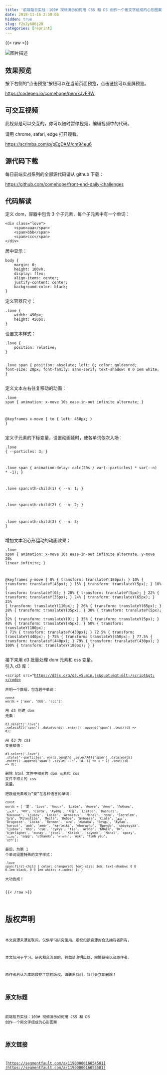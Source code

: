 ```yaml
---
title: '前端每日实战：109# 视频演示如何用 CSS 和 D3 创作一个用文字组成的心形图案' 
date: 2018-11-16 2:30:06
hidden: true
slug: f2x2y686j28
categories: [reprint]
---
```


{{< raw >}}
<p><span class="img-wrap"><img data-src="/img/bVbfwGW?w=400&amp;h=303" src="https://static.alili.tech/img/bVbfwGW?w=400&amp;h=303" alt="&#x56FE;&#x7247;&#x63CF;&#x8FF0;" title="&#x56FE;&#x7247;&#x63CF;&#x8FF0;"></span></p><h2>&#x6548;&#x679C;&#x9884;&#x89C8;</h2><p>&#x6309;&#x4E0B;&#x53F3;&#x4FA7;&#x7684;&#x201C;&#x70B9;&#x51FB;&#x9884;&#x89C8;&#x201D;&#x6309;&#x94AE;&#x53EF;&#x4EE5;&#x5728;&#x5F53;&#x524D;&#x9875;&#x9762;&#x9884;&#x89C8;&#xFF0C;&#x70B9;&#x51FB;&#x94FE;&#x63A5;&#x53EF;&#x4EE5;&#x5168;&#x5C4F;&#x9884;&#x89C8;&#x3002;</p><p><a href="https://codepen.io/comehope/pen/xJvERW" rel="nofollow noreferrer">https://codepen.io/comehope/pen/xJvERW</a></p><h2>&#x53EF;&#x4EA4;&#x4E92;&#x89C6;&#x9891;</h2><p>&#x6B64;&#x89C6;&#x9891;&#x662F;&#x53EF;&#x4EE5;&#x4EA4;&#x4E92;&#x7684;&#xFF0C;&#x4F60;&#x53EF;&#x4EE5;&#x968F;&#x65F6;&#x6682;&#x505C;&#x89C6;&#x9891;&#xFF0C;&#x7F16;&#x8F91;&#x89C6;&#x9891;&#x4E2D;&#x7684;&#x4EE3;&#x7801;&#x3002;</p><p>&#x8BF7;&#x7528; chrome, safari, edge &#x6253;&#x5F00;&#x89C2;&#x770B;&#x3002;</p><p><a href="https://scrimba.com/p/pEgDAM/cm94eu6" rel="nofollow noreferrer">https://scrimba.com/p/pEgDAM/cm94eu6</a></p><h2>&#x6E90;&#x4EE3;&#x7801;&#x4E0B;&#x8F7D;</h2><p>&#x6BCF;&#x65E5;&#x524D;&#x7AEF;&#x5B9E;&#x6218;&#x7CFB;&#x5217;&#x7684;&#x5168;&#x90E8;&#x6E90;&#x4EE3;&#x7801;&#x8BF7;&#x4ECE; github &#x4E0B;&#x8F7D;&#xFF1A;</p><p><a href="https://github.com/comehope/front-end-daily-challenges" rel="nofollow noreferrer">https://github.com/comehope/front-end-daily-challenges</a></p><h2>&#x4EE3;&#x7801;&#x89E3;&#x8BFB;</h2><p>&#x5B9A;&#x4E49; dom&#xFF0C;&#x5BB9;&#x5668;&#x4E2D;&#x5305;&#x542B; 3 &#x4E2A;&#x5B50;&#x5143;&#x7D20;&#xFF0C;&#x6BCF;&#x4E2A;&#x5B50;&#x5143;&#x7D20;&#x4E2D;&#x6709;&#x4E00;&#x4E2A;&#x5355;&#x8BCD;&#xFF1A;</p><pre><code class="html">&lt;div class=&quot;love&quot;&gt;
    &lt;span&gt;aaa&lt;/span&gt;
    &lt;span&gt;bbb&lt;/span&gt;
    &lt;span&gt;ccc&lt;/span&gt;
&lt;/div&gt;</code></pre><p>&#x5C45;&#x4E2D;&#x663E;&#x793A;&#xFF1A;</p><pre><code class="css">body {
    margin: 0;
    height: 100vh;
    display: flex;
    align-items: center;
    justify-content: center;
    background-color: black;
}</code></pre><p>&#x5B9A;&#x4E49;&#x5BB9;&#x5668;&#x5C3A;&#x5BF8;&#xFF1A;</p><pre><code class="css">.love {
    width: 450px;
    height: 450px;
}</code></pre><p>&#x8BBE;&#x7F6E;&#x6587;&#x672C;&#x6837;&#x5F0F;&#xFF1A;</p><pre><code class="css">.love {
    position: relative;
}

.love span {
    position: absolute;
    left: 0;
    color: goldenrod;
    font-size: 20px;
    font-family: sans-serif;
    text-shadow: 0 0 1em white;
}</code></pre><p>&#x5B9A;&#x4E49;&#x6587;&#x672C;&#x5DE6;&#x53F3;&#x5F80;&#x590D;&#x79FB;&#x52A8;&#x7684;&#x52A8;&#x753B;&#xFF1A;</p><pre><code class="css">.love span {
    animation: x-move 10s ease-in-out infinite alternate;
}

@keyframes x-move {
    to {
        left: 450px;
    }
}</code></pre><p>&#x5B9A;&#x4E49;&#x5B50;&#x5143;&#x7D20;&#x7684;&#x4E0B;&#x6807;&#x53D8;&#x91CF;&#xFF0C;&#x8BBE;&#x7F6E;&#x52A8;&#x753B;&#x5EF6;&#x65F6;&#xFF0C;&#x4F7F;&#x5404;&#x5355;&#x8BCD;&#x4F9D;&#x6B21;&#x5165;&#x573A;&#xFF1A;</p><pre><code class="css">.love {
    --particles: 3;
}

.love span {
    animation-delay: calc(20s / var(--particles) * var(--n) * -1);
}

.love span:nth-child(1) {
    --n: 1;
}

.love span:nth-child(2) {
    --n: 2;
}

.love span:nth-child(3) {
    --n: 3;
}</code></pre><p>&#x589E;&#x52A0;&#x6587;&#x672C;&#x6CBF;&#x5FC3;&#x5F62;&#x8FD0;&#x52A8;&#x7684;&#x52A8;&#x753B;&#x6548;&#x679C;&#xFF1A;</p><pre><code class="css">.love span {
    animation: 
        x-move 10s ease-in-out infinite alternate,
        y-move 20s linear infinite;
}

@keyframes y-move {
    0% { transform: translateY(180px); }
    10% { transform: translateY(45px); }
    15% { transform: translateY(5px); }
    18% { transform: translateY(0); }
    20% { transform: translateY(5px); }
    22% { transform: translateY(35px); }
    24% { transform: translateY(65px); }
    25% { transform: translateY(110px); }
    26% { transform: translateY(65px); }
    28% { transform: translateY(35px); }
    30% { transform: translateY(5px); }
    32% { transform: translateY(0); }
    35% { transform: translateY(5px); }
    40% { transform: translateY(45px); }
    50% { transform: translateY(180px); }
    71% { transform: translateY(430px); }
    72.5% { transform: translateY(440px); }
    75% { transform: translateY(450px); }
    77.5% { transform: translateY(440px); }
    79% { transform: translateY(430px); }
    100% { transform: translateY(180px); }
}</code></pre><p>&#x63A5;&#x4E0B;&#x6765;&#x7528; d3 &#x6279;&#x91CF;&#x5904;&#x7406; dom &#x5143;&#x7D20;&#x548C; css &#x53D8;&#x91CF;&#x3002;<br>&#x5F15;&#x5165; d3 &#x5E93;&#xFF1A;</p><pre><code class="html">&lt;script src=&quot;https://d3js.org/d3.v5.min.js&quot;&gt;&lt;/script&gt;</code></pre><p>&#x58F0;&#x660E;&#x4E00;&#x4E2A;&#x6570;&#x7EC4;&#xFF0C;&#x5305;&#x542B;&#x82E5;&#x5E72;&#x5355;&#x8BCD;&#xFF1A;</p><pre><code class="javascript">const words = [&apos;aaa&apos;, &apos;bbb&apos;, &apos;ccc&apos;];</code></pre><p>&#x7528; d3 &#x521B;&#x5EFA; dom &#x5143;&#x7D20;&#xFF1A;</p><pre><code class="javascript">d3.select(&apos;.love&apos;)
    .selectAll(&apos;span&apos;)
    .data(words)
    .enter()
    .append(&apos;span&apos;)
    .text((d) =&gt; d);</code></pre><p>&#x7528; d3 &#x4E3A; css &#x53D8;&#x91CF;&#x8D4B;&#x503C;&#xFF1A;</p><pre><code class="javascript">d3.select(&apos;.love&apos;)
    .style(&apos;--particles&apos;, words.length)
    .selectAll(&apos;span&apos;)
    .data(words)
    .enter()
    .append(&apos;span&apos;)
    .style(&apos;--n&apos;, (d, i) =&gt; i + 1)
    .text((d) =&gt; d);</code></pre><p>&#x5220;&#x9664; html &#x6587;&#x4EF6;&#x4E2D;&#x76F8;&#x5173;&#x7684; dom &#x5143;&#x7D20;&#x548C; css &#x6587;&#x4EF6;&#x4E2D;&#x76F8;&#x5173;&#x7684; css &#x53D8;&#x91CF;&#x3002;</p><p>&#x628A;&#x6570;&#x7EC4;&#x5143;&#x7D20;&#x6539;&#x4E3A;&#x201C;&#x7231;&#x201D;&#x5728;&#x5404;&#x79CD;&#x8BED;&#x8A00;&#x7684;&#x5355;&#x8BCD;&#xFF1A;</p><pre><code class="javascript">const words = [
    &apos;&#x611B;&apos;, &apos;Love&apos;, &apos;Amour&apos;, &apos;Liebe&apos;, &apos;Amore&apos;,
    &apos;Amor&apos;, &apos;&#x41B;&#x44E;&#x431;&#x43E;&#x432;&#x44C;&apos;, &apos;&#x627;&#x644;&#x62D;&#x628;&apos;, &apos;&#x92A;&#x94D;&#x92F;&#x93E;&#x930;&apos;, &apos;Cinta&apos;,
    &apos;&#x391;&#x3B3;&#x3AC;&#x3C0;&#x3B7;&apos;, &apos;&#xC0AC;&#xB791;&apos;, &apos;Liefde&apos;, &apos;Dashuri&apos;, &apos;&#x41A;&#x430;&#x445;&#x430;&#x43D;&#x43D;&#x435;&apos;,
    &apos;Ljubav&apos;, &apos;L&#xE1;ska&apos;, &apos;Armastus&apos;, &apos;Mahal&apos;, &apos;&#x5D0;&#x5D4;&#x5D1;&#x5D4;&apos;, 
    &apos;Szerelem&apos;, &apos;Gr&#xE1;&apos;, &apos;M&#x12B;lest&#x12B;ba&apos;, &apos;Meil&#x117;&apos;, &apos;&#x41B;&#x44E;&#x431;&#x43E;&#x432;&apos;, 
    &apos;&#x409;&#x443;&#x431;&#x43E;&#x432;&#x442;&#x430;&apos;, &apos;Cinta&apos;, &apos;&#x639;&#x634;&#x642;&apos;, &apos;Dragoste&apos;, &apos;L&#xE1;ska&apos;, 
    &apos;Renmen&apos;, &apos;&#x134D;&#x1245;&#x122D;&apos;, &apos;muna&#xF1;a&apos;, &apos;Sevgi&apos;, &apos;&#x409;&#x443;&#x431;&#x430;&#x432;&apos;, 
    &apos;karout&apos;, &apos;am&#xE0;&apos;, &apos;am&#xF4;r&apos;, &apos;k&#xE6;rleiki&apos;, &apos;mborayhu&apos;, 
    &apos;Upendo&apos;, &apos;s&#xF2;&#xF2;yayy&#xE0;&#xE0;&apos;, &apos;ljubav&apos;, &apos;&#x54D;&#x565;&#x580;&apos;, &apos;&#x441;&#x4AF;&#x44E;&apos;, 
    &apos;&#x441;&#x4AF;&#x439;&#x4AF;&#x4AF;&apos;, &apos;tia&apos;, &apos;aroha&apos;, &apos;KHAIR&apos;, &apos;&#x92A;&#x94D;&#x930;&#x947;&#x92E;&apos;, 
    &apos;kj&#xE6;rlighet&apos;, &apos;munay&apos;, &apos;jecel&apos;, &apos;K&#xE4;rlek&apos;, &apos;soymek&apos;, 
    &apos;Mahal&apos;, &apos;&#x44F;&#x440;&#x430;&#x442;&#x443;&apos;, &apos;&#x645;&#x62D;&#x628;&#x62A;&apos;, &apos;sopp&apos;, &apos;uthando&apos;, 
    &apos;&#xE04;&#xE27;&#xE32;&#xE21;&#xE23;&#xE31;&#xE01;&apos;, &apos;A&#x15F;k&apos;, &apos;T&#xEC;nh y&#xEA;u&apos;, &apos;&#x5DC;&#x5D9;&#x5D1;&#x5E2;&apos;];</code></pre><p>&#x6700;&#x540E;&#xFF0C;&#x4E3A;&#x7B2C; 1 &#x4E2A;&#x5355;&#x8BCD;&#x8BBE;&#x7F6E;&#x7279;&#x6B8A;&#x7684;&#x6587;&#x5B57;&#x6837;&#x5F0F;&#xFF1A;</p><pre><code class="css">.love span:first-child {
    color: orangered;
    font-size: 3em;
    text-shadow: 
        0 0 0.1em black,
        0 0 1em white;
    z-index: 1;
}</code></pre><p>&#x5927;&#x529F;&#x544A;&#x6210;&#xFF01;</p>
{{< /raw >}}

# 版权声明
本文资源来源互联网，仅供学习研究使用，版权归该资源的合法拥有者所有，

本文仅用于学习、研究和交流目的。转载请注明出处、完整链接以及原作者。 

原作者若认为本站侵犯了您的版权，请联系我们，我们会立即删除！

## 原文标题
前端每日实战：109# 视频演示如何用 CSS 和 D3 创作一个用文字组成的心形图案

## 原文链接
[https://segmentfault.com/a/1190000016054581](https://segmentfault.com/a/1190000016054581)


